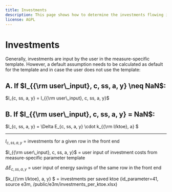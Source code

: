 ```yaml
---
title: Investments
description: This page shows how to determine the investments flowing into the calculations.
license: AGPL
---
```


<!--
© 2024, 2025 Fraunhofer-Gesellschaft e.V., München

SPDX-License-Identifier: AGPL-3.0-or-later
-->

Investments
=

Generally, investments are input by the user in the measure-specific template. However, a default assumption needs to be calculated as default for the template and in case the user does not use the template:

A. If $`I_{{\rm user\_input}, c, ss, a, y} \neq NaN`$:
-

$`I_{c, ss, a, y} = I_{{\rm user\_input}, c, ss, a, y}`$

B. If $`I_{{\rm user\_input}, c, ss, a, y} = NaN`$:
-

$`I_{c, ss, a, y} = \Delta E_{c, ss, a, y} \cdot k_{{\rm I/ktoe}, a} `$

---

$`I_{c, ss, a, y}`$ = investments for a given row in the front end

$`I_{{\rm user\_input}, c, ss, a, y}`$ = user input of investment costs from measure-specific parameter template

$`\Delta E_{c, ss, a, y}`$ = user input of energy savings of the same row in the front end

$`k_{{\rm I/ktoe}, a, y} `$ = investments per saved ktoe (id_parameter=41, source e3m, /public/e3m/investments_per_ktoe.xlsx)